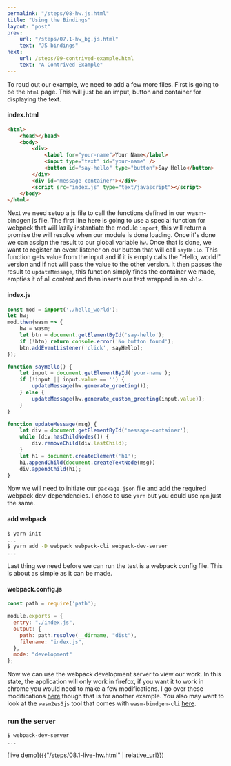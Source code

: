 ```yaml
---
permalink: "/steps/08-hw.js.html"
title: "Using the Bindings"
layout: "post"
prev: 
    url: "/steps/07.1-hw_bg.js.html"
    text: "JS bindings"
next: 
    url: /steps/09-contrived-example.html
    text: "A Contrived Example"
---
```

<div class="explain">
To roud out our example, we need to add a few more files. First is going to be the <code>html</code> page. This will just be an imput, button and container for displaying the text.
</div>

#### index.html
```html
<html>
    <head></head>
    <body>
        <div>
            <label for="your-name">Your Name</label>
            <input type="text" id="your-name" />
            <button id="say-hello" type="button">Say Hello</button>
        </div>
        <div id="message-container"></div>
        <script src="index.js" type="text/javascript"></script>
    </body>
</html>
```
<div class="explain">
Next we need setup a js file to call the functions defined in our wasm-bindgen js file. The first line here is going to use a special function for webpack that will lazily instantiate the module <code>import</code>, this will return a promise the will resolve when our module is done loading. Once it's done we can assign the result to our global variable <code>hw</code>. Once that is done, we want to register an event listener on our button that will call <code>sayHello</code>. This function gets value from the input and if it is empty calls the "Hello, world!" version and if not will pass the value to the other version. It then passes the result to <code>updateMessage</code>, this function simply finds the container we made, empties it of all content and then inserts our text wrapped in an <code>&lt;h1&gt;</code>.
</div>

#### index.js
```js
const mod = import('./hello_world');
let hw;
mod.then(wasm => {
    hw = wasm;
    let btn = document.getElementById('say-hello');
    if (!btn) return console.error('No button found');
    btn.addEventListener('click', sayHello);
});

function sayHello() {
    let input = document.getElementById('your-name');
    if (!input || input.value == '') {
        updateMessage(hw.generate_greeting());
    } else {
        updateMessage(hw.generate_custom_greeting(input.value));
    }
}

function updateMessage(msg) {
    let div = document.getElementById('message-container');
    while (div.hasChildNodes()) {
        div.removeChild(div.lastChild);
    }
    let h1 = document.createElement('h1');
    h1.appendChild(document.createTextNode(msg))
    div.appendChild(h1);
}
```
<div class="explain">
Now we will need to initiate our <code>package.json</code> file and add the required webpack dev-dependencies. I chose to use <code>yarn</code> but you could use <code>npm</code> just the same.
</div>

#### add webpack
```bash
$ yarn init
...
$ yarn add -D webpack webpack-cli webpack-dev-server
...
```
<div class="explain">
Last thing we need before we can run the test is a webpack config file. This is about as simple as it can be made.
</div>

#### webpack.config.js
```js
const path = require('path');

module.exports = {
  entry: "./index.js",
  output: {
    path: path.resolve(__dirname, "dist"),
    filename: "index.js",
  },
  mode: "development"
};
```
<div class="explain">
Now we can use the webpack development server to view our work. In this state, the application will only work in firefox, if you want it to work in chrome you would need to make a few modifications. I go over these modifications <a href="{{"/steps/10.11-the-bindgen.html" | relative_url}}">here</a> though that is for another example. You also may want to look at the <code>wasm2es6js</code> tool that comes with <code>wasm-bindgen-cli</code> <a href="https://github.com/rustwasm/wasm-bindgen/tree/master/examples/hello_world#caveat-for-chrome-users">here</a>.
</div>

### run the server
```bash
$ webpack-dev-server
...
```
[live demo]({{"/steps/08.1-live-hw.html" | relative_url}})